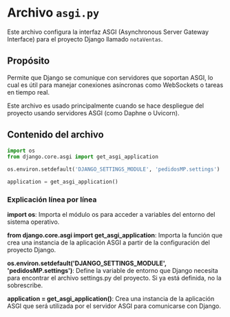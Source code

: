 # Archivo `asgi.py`

Este archivo configura la interfaz ASGI (Asynchronous Server Gateway Interface) para el proyecto Django llamado `notaVentas`.

## Propósito

Permite que Django se comunique con servidores que soportan ASGI, lo cual es útil para manejar conexiones asíncronas como WebSockets o tareas en tiempo real.

Este archivo es usado principalmente cuando se hace despliegue del proyecto usando servidores ASGI (como Daphne o Uvicorn).

## Contenido del archivo

```python
import os
from django.core.asgi import get_asgi_application

os.environ.setdefault('DJANGO_SETTINGS_MODULE', 'pedidosMP.settings')

application = get_asgi_application()
```

### Explicación línea por línea
**import os**: Importa el módulo os para acceder a variables del entorno del sistema operativo.

**from django.core.asgi import get_asgi_application**: Importa la función que crea una instancia de la aplicación ASGI a partir de la configuración del proyecto Django.

**os.environ.setdefault('DJANGO_SETTINGS_MODULE', 'pedidosMP.settings')**: Define la variable de entorno que Django necesita para encontrar el archivo settings.py del proyecto. Si ya está definida, no la sobrescribe.

**application = get_asgi_application()**: Crea una instancia de la aplicación ASGI que será utilizada por el servidor ASGI para comunicarse con Django.